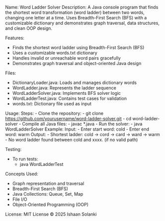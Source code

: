 Name: Word Ladder Solver
Description:
  A Java console program that finds the shortest word transformation (word ladder) between two words, 
  changing one letter at a time. Uses Breadth-First Search (BFS) 
  with a customizable dictionary and demonstrates graph traversal, data structures,
  and clean OOP design.

Features:
  - Finds the shortest word ladder using Breadth-First Search (BFS)
  - Uses a customizable words.txt dictionary
  - Handles invalid or unreachable word pairs gracefully
  - Demonstrates graph traversal and object-oriented Java design

Files:
  - DictionaryLoader.java: Loads and manages dictionary words
  - WordLadder.java: Represents the ladder sequence
  - WordLadderSolver.java: Implements BFS solver logic
  - WordLadderTest.java: Contains test cases for validation
  - words.txt: Dictionary file used as input

Usage:
  Steps:
    - Clone the repository:
      - git clone https://github.com/yourusername/word-ladder-solver.git
      - cd word-ladder-solver
    - Compile all Java files:
      - javac *.java
    - Run the solver:
      - java WordLadderSolver
  Example:
    Input:
      - Enter start word: cold
      - Enter end word: warm
    Output:
      - Shortest ladder: cold → cord → card → ward → warm
      - No word ladder found between cold and xxxx. (if no valid path)

Testing:
  - To run tests:
    - java WordLadderTest

Concepts Used:
  - Graph representation and traversal
  - Breadth-First Search (BFS)
  - Java Collections: Queue, Set, Map
  - File I/O
  - Object-Oriented Programming (OOP)

License: MIT License © 2025 Ishaan Solanki
